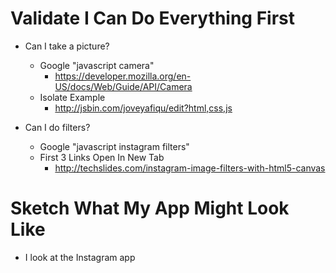 

# Validate I Can Do Everything First
- Can I take a picture?
    - Google "javascript camera"
        - https://developer.mozilla.org/en-US/docs/Web/Guide/API/Camera
    - Isolate Example
        - http://jsbin.com/joveyafiqu/edit?html,css,js

- Can I do filters?
    - Google "javascript instagram filters"
    - First 3 Links Open In New Tab
        - http://techslides.com/instagram-image-filters-with-html5-canvas

# Sketch What My App Might Look Like

- I look at the Instagram app

